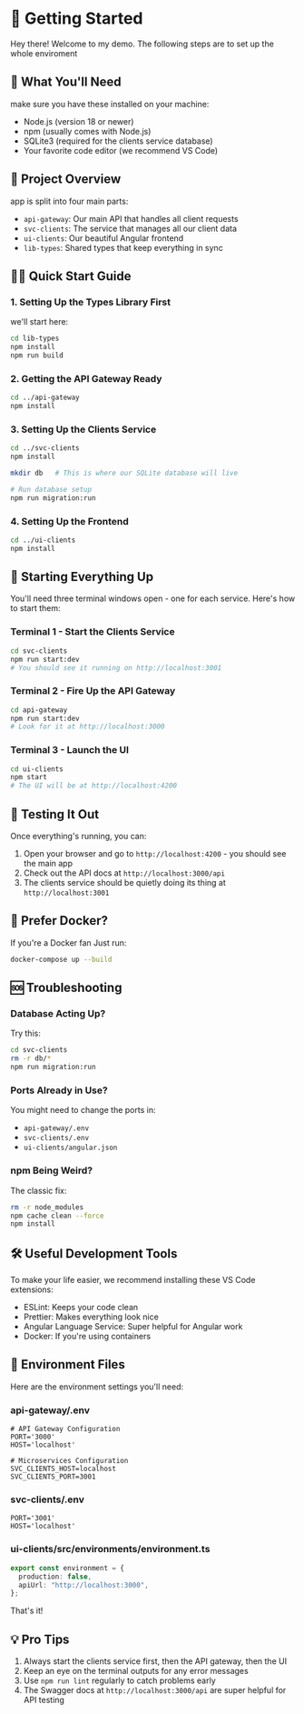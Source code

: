 # 🚀 Getting Started

Hey there! Welcome to my demo. The following steps are to set up the whole enviroment

## 🔧 What You'll Need

make sure you have these installed on your machine:

- Node.js (version 18 or newer)
- npm (usually comes with Node.js)
- SQLite3 (required for the clients service database)
- Your favorite code editor (we recommend VS Code)

## 📁 Project Overview

app is split into four main parts:

- `api-gateway`: Our main API that handles all client requests
- `svc-clients`: The service that manages all our client data
- `ui-clients`: Our beautiful Angular frontend
- `lib-types`: Shared types that keep everything in sync

## 🏃‍♂️ Quick Start Guide

### 1. Setting Up the Types Library First

we'll start here:

```bash
cd lib-types
npm install
npm run build
```

### 2. Getting the API Gateway Ready

```bash
cd ../api-gateway
npm install
```

### 3. Setting Up the Clients Service

```bash
cd ../svc-clients
npm install

mkdir db   # This is where our SQLite database will live

# Run database setup
npm run migration:run
```

### 4. Setting Up the Frontend

```bash
cd ../ui-clients
npm install
```

## 🌟 Starting Everything Up

You'll need three terminal windows open - one for each service. Here's how to start them:

### Terminal 1 - Start the Clients Service

```bash
cd svc-clients
npm run start:dev
# You should see it running on http://localhost:3001
```

### Terminal 2 - Fire Up the API Gateway

```bash
cd api-gateway
npm run start:dev
# Look for it at http://localhost:3000
```

### Terminal 3 - Launch the UI

```bash
cd ui-clients
npm start
# The UI will be at http://localhost:4200
```

## 🎉 Testing It Out

Once everything's running, you can:

1. Open your browser and go to `http://localhost:4200` - you should see the main app
2. Check out the API docs at `http://localhost:3000/api`
3. The clients service should be quietly doing its thing at `http://localhost:3001`

## 🐳 Prefer Docker?

If you're a Docker fan Just run:

```bash
docker-compose up --build
```

## 🆘 Troubleshooting

### Database Acting Up?

Try this:

```bash
cd svc-clients
rm -r db/*
npm run migration:run
```

### Ports Already in Use?

You might need to change the ports in:

- `api-gateway/.env`
- `svc-clients/.env`
- `ui-clients/angular.json`

### npm Being Weird?

The classic fix:

```bash
rm -r node_modules
npm cache clean --force
npm install
```

## 🛠️ Useful Development Tools

To make your life easier, we recommend installing these VS Code extensions:

- ESLint: Keeps your code clean
- Prettier: Makes everything look nice
- Angular Language Service: Super helpful for Angular work
- Docker: If you're using containers

## 📝 Environment Files

Here are the environment settings you'll need:

### api-gateway/.env

```
# API Gateway Configuration
PORT='3000'
HOST='localhost'

# Microservices Configuration
SVC_CLIENTS_HOST=localhost
SVC_CLIENTS_PORT=3001
```

### svc-clients/.env

```
PORT='3001'
HOST='localhost'
```

### ui-clients/src/environments/environment.ts

```typescript
export const environment = {
  production: false,
  apiUrl: "http://localhost:3000",
};
```

That's it!

## 💡 Pro Tips

1. Always start the clients service first, then the API gateway, then the UI
2. Keep an eye on the terminal outputs for any error messages
3. Use `npm run lint` regularly to catch problems early
4. The Swagger docs at `http://localhost:3000/api` are super helpful for API testing
